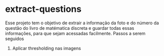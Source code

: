 # extract-questions
Esse projeto tem o objetivo de extrair a informação da foto e do número da questão do livro de matématica discreta e guardar todas essas informações, para que sejam acessadas facilmente. Passos a serem seguidos
<ol>
  <li>Aplicar thresholding nas imagens</li>
</ol>
